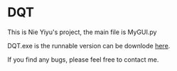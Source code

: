 # DQT
This is Nie Yiyu's project, the main file is MyGUI.py  

DQT.exe is the runnable version can be downlode [here](https://drive.google.com/file/d/1rScrEENRkkE6taL9f8nRrmKtcRJhZC6p/view?usp=sharing).  

If you find any bugs, please feel free to contact me.  
